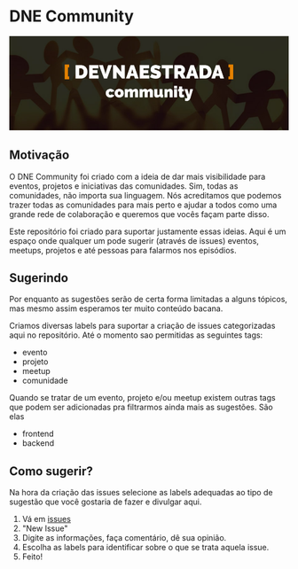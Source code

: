 # DNE Community

<img src="https://raw.githubusercontent.com/devnaestrada/community/master/dne-community.jpg" alt="Community Logo" />

## Motivação

O DNE Community foi criado com a ideia de dar mais visibilidade para eventos, projetos e iniciativas das comunidades. Sim, todas as comunidades, não importa sua linguagem. Nós acreditamos que podemos trazer todas as comunidades para mais perto e ajudar a todos como uma grande rede de colaboração e queremos que vocês façam parte disso.

Este repositório foi criado para suportar justamente essas ideias. Aqui é um espaço onde qualquer um pode sugerir (através de issues) eventos, meetups, projetos e até pessoas para falarmos nos episódios.

## Sugerindo

Por enquanto as sugestões serão de certa forma limitadas a alguns tópicos, mas mesmo assim esperamos ter muito conteúdo bacana.

Criamos diversas labels para suportar a criação de issues categorizadas aqui no repositório. Até o momento sao permitidas as seguintes tags:

- evento
- projeto
- meetup
- comunidade

Quando se tratar de um evento, projeto e/ou meetup existem outras tags que podem ser adicionadas pra filtrarmos ainda mais as sugestões. São elas

- frontend
- backend

## Como sugerir?

Na hora da criação das issues selecione as labels adequadas ao tipo de sugestão que você gostaria de fazer e divulgar aqui.

1. Vá em [issues](https://github.com/devnaestrada/community/issues)
2. "New Issue"
3. Digite as informações, faça comentário, dê sua opinião.
4. Escolha as labels para identificar sobre o que se trata aquela issue.
5. Feito!
